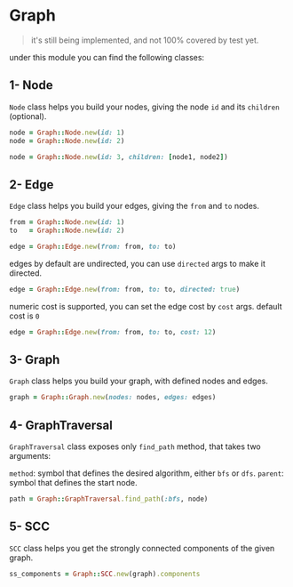# Graph
> it's still being implemented, and not 100% covered by test yet.

under this module you can find the following classes:

## 1- Node
`Node` class helps you build your nodes, giving the node `id` and its `children` (optional).

```Ruby
node = Graph::Node.new(id: 1)
node = Graph::Node.new(id: 2)

node = Graph::Node.new(id: 3, children: [node1, node2])
```

## 2- Edge
`Edge` class helps you build your edges, giving the `from` and `to` nodes.

```Ruby
from = Graph::Node.new(id: 1)
to   = Graph::Node.new(id: 2)

edge = Graph::Edge.new(from: from, to: to)
```

edges by default are undirected, you can use `directed` args to make it directed.

```Ruby
edge = Graph::Edge.new(from: from, to: to, directed: true)
```

numeric cost is supported, you can set the edge cost by `cost` args.
default cost is `0`

```Ruby
edge = Graph::Edge.new(from: from, to: to, cost: 12)
```

## 3- Graph
`Graph` class helps you build your graph, with defined nodes and edges.

```Ruby
graph = Graph::Graph.new(nodes: nodes, edges: edges)
```

## 4- GraphTraversal
`GraphTraversal` class exposes only `find_path` method, that takes two arguments:

`method`: symbol that defines the desired algorithm, either `bfs` or `dfs`.
`parent`: symbol that defines the start node.

```Ruby
path = Graph::GraphTraversal.find_path(:bfs, node)
```

## 5- SCC
`SCC` class helps you get the strongly connected components of the given graph.

```Ruby
ss_components = Graph::SCC.new(graph).components
```
